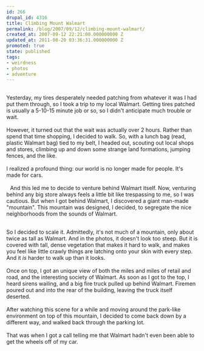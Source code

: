 ```yaml
---
id: 266
drupal_id: 4316
title: Climbing Mount Walmart
permalink: /blog/2007/09/12/climbing-mount-walmart/
created_at: 2007-09-12 22:21:00.000000000 Z
updated_at: 2011-08-20 03:36:31.000000000 Z
promoted: true
state: published
tags:
- weirdness
- photos
- adventure
---
```

<a href="http://bp0.blogger.com/_RkQnU8sPjpM/Rugr0wojh0I/AAAAAAAAABQ/xrhBPj3ejj4/s1600-h/noname"><img style="float:right;cursor:pointer;margin:0 0 10px 10px;" src="http://bp0.blogger.com/_RkQnU8sPjpM/Rugr0wojh0I/AAAAAAAAABQ/xrhBPj3ejj4/s320/noname" alt="" border="0" /></a><br />Yesterday, my tires desperately needed patching from whatever it was I had put them through, so I took a trip to my local Walmart. Getting tires patched is usually a 5-10-15 minute job or so, so I didn't anticipate much trouble or wait.<br /><br />However, it turned out that the wait was actually over 2 hours. Rather than spend that time shopping, I decided to walk. So, with a lunch bag (read, plastic Walmart bag) tied to my belt, I headed out, scouting out local shops and stores, climbing up and down some strange land formations, jumping fences, and the like.<br /><br />I realized a profound thing: our world is no longer made for people. It's made for cars.<br /><br /><a href="http://bp2.blogger.com/_RkQnU8sPjpM/Rugq2QojhyI/AAAAAAAAABA/h3TjGqSuIjo/s1600-h/PICT0586.JPG"><img style="float:left;cursor:pointer;margin:0 10px 10px 0;" src="http://bp2.blogger.com/_RkQnU8sPjpM/Rugq2QojhyI/AAAAAAAAABA/h3TjGqSuIjo/s320/PICT0586.JPG" alt="" border="0" /></a>And this led me to decide to venture behind Walmart itself. Now, venturing behind any big store always feels a little bit like trespassing to me, so I was cautious. But when I got behind Walmart, I discovered a giant man-made "mountain". This mountain was designed, I decided, to segregate the nice neighborhoods from the sounds of Walmart.<br /><br /><div style="text-align:left;">So I decided to scale it. Admittedly, it's not much of a mountain, only about twice as tall as Walmart. And in the photos, it doesn't look too steep. But it is covered with tall, dense vegetation that makes it hard to walk, and makes you feel like little crawly things are latching onto your skin with every step. And it <span style="font-style:italic;">is</span> harder to walk up than it looks.</div><br /><a href="http://bp0.blogger.com/_RkQnU8sPjpM/RugrOwojhzI/AAAAAAAAABI/zrfRb_SA8OY/s1600-h/noname%286%29.jpg"><img style="float:right;cursor:pointer;margin:0 0 10px 10px;" src="http://bp0.blogger.com/_RkQnU8sPjpM/RugrOwojhzI/AAAAAAAAABI/zrfRb_SA8OY/s320/noname%286%29.jpg" alt="" border="0" /></a>Once on top, I got an unique view of both the miles and miles of retail and road, and the interesting society of Walmart. As soon as I got to the top, I heard sirens wailing, and a big fire truck pulled up behind Walmart. Firemen poured out and into the rear of the building, leaving the truck itself deserted.<br /><br />After watching this scene for a while and moving around the park-like environment on top of this mountain, I decided to come back down by a different way, and walked back through the parking lot.<br /><br />That was when I got a call telling me that Walmart hadn't even been able to get the wheels off of my car.<br /><br /><a href="http://bp0.blogger.com/_RkQnU8sPjpM/RugsDwojh1I/AAAAAAAAABY/sb05_4X67HA/s1600-h/noname%283%29.jpg"><img style="display:block;text-align:center;cursor:pointer;margin:0 auto 10px;" src="http://bp0.blogger.com/_RkQnU8sPjpM/RugsDwojh1I/AAAAAAAAABY/sb05_4X67HA/s320/noname%283%29.jpg" alt="" border="0" /></a><br /><a href="http://bp0.blogger.com/_RkQnU8sPjpM/Rugsmwojh2I/AAAAAAAAABg/MinlOAEzIWw/s1600-h/noname%287%29"><img style="display:block;text-align:center;cursor:pointer;margin:0 auto 10px;" src="http://bp0.blogger.com/_RkQnU8sPjpM/Rugsmwojh2I/AAAAAAAAABg/MinlOAEzIWw/s320/noname%287%29" alt="" border="0" /></a>
